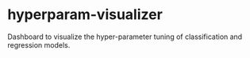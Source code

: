 # hyperparam-visualizer
Dashboard to visualize the hyper-parameter tuning of classification and regression models.
